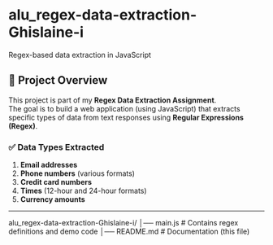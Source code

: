 # alu_regex-data-extraction-Ghislaine-i
Regex-based data extraction in JavaScript
## 📌 Project Overview
This project is part of my **Regex Data Extraction Assignment**.  
The goal is to build a web application (using JavaScript) that extracts specific types of data from text responses using **Regular Expressions (Regex)**.

### ✅ Data Types Extracted
1. **Email addresses**  
2. **Phone numbers** (various formats)  
3. **Credit card numbers**  
4. **Times** (12-hour and 24-hour formats)  
5. **Currency amounts**  

---

alu_regex-data-extraction-Ghislaine-i/
│── main.js       # Contains regex definitions and demo code
│── README.md      # Documentation (this file)
